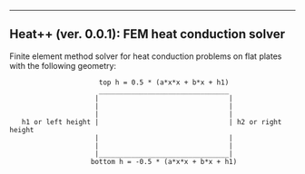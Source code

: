 -----------------------------------------------------------
  Heat++ (ver. 0.0.1): FEM heat conduction solver
-----------------------------------------------------------

Finite element method solver for heat conduction problems on flat plates with
the following geometry:

```
                      top h = 0.5 * (a*x*x + b*x + h1)
                      ________________________________
                     |                                |
                     |                                |
                     |                                |
   h1 or left height |                                | h2 or right height
                     |                                |       
                     |                                |
                     |________________________________|
                    bottom h = -0.5 * (a*x*x + b*x + h1)
```
